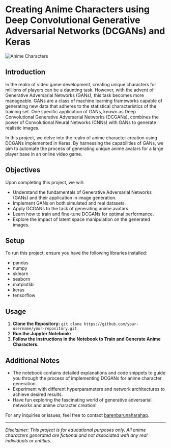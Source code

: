 # Creating Anime Characters using Deep Convolutional Generative Adversarial Networks (DCGANs) and Keras

![Anime Characters](https://images.rawpixel.com/image_800/cHJpdmF0ZS9sci9pbWFnZXMvd2Vic2l0ZS8yMDIyLTA1L2pvYjcyNC0wMzZhLXYuanBn.jpg)

## Introduction

In the realm of video game development, creating unique characters for millions of players can be a daunting task. However, with the advent of Generative Adversarial Networks (GANs), this task becomes more manageable. GANs are a class of machine learning frameworks capable of generating new data that adheres to the statistical characteristics of the training set. One specific application of GANs, known as Deep Convolutional Generative Adversarial Networks (DCGANs), combines the power of Convolutional Neural Networks (CNNs) with GANs to generate realistic images.

In this project, we delve into the realm of anime character creation using DCGANs implemented in Keras. By harnessing the capabilities of GANs, we aim to automate the process of generating unique anime avatars for a large player base in an online video game.

## Objectives

Upon completing this project, we will:

- Understand the fundamentals of Generative Adversarial Networks (GANs) and their application in image generation.
- Implement GANs on both simulated and real datasets.
- Apply DCGANs to the task of generating anime avatars.
- Learn how to train and fine-tune DCGANs for optimal performance.
- Explore the impact of latent space manipulation on the generated images.

## Setup

To run this project, ensure you have the following libraries installed:

- pandas
- numpy
- sklearn
- seaborn
- matplotlib
- keras
- tensorflow

## Usage

1. **Clone the Repository:**
    `git clone https://github.com/your-username/your-repository.git`
2.  **Run the Jupyter Notebook:**
5. **Follow the Instructions in the Notebook to Train and Generate Anime Characters.**

## Additional Notes

- The notebook contains detailed explanations and code snippets to guide you through the process of implementing DCGANs for anime character generation.
- Experiment with different hyperparameters and network architectures to achieve desired results.
- Have fun exploring the fascinating world of generative adversarial networks and anime character creation!

For any inquiries or issues, feel free to contact [barenbarunaharahap](mailto:barenbarunaharahap@gmail.com).

---

*Disclaimer: This project is for educational purposes only. All anime characters generated are fictional and not associated with any real individuals or entities.*

